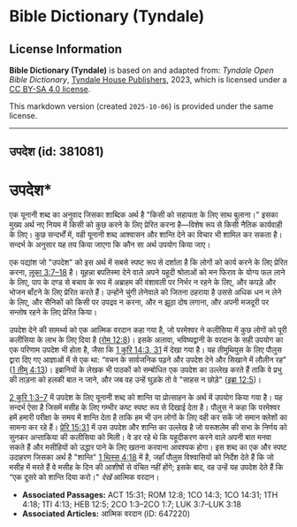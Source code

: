 # Bible Dictionary (Tyndale)

## License Information

**Bible Dictionary (Tyndale)** is based on and adapted from: _Tyndale Open Bible Dictionary_, [Tyndale House Publishers](https://tyndaleopenresources.com/), 2023, which is licensed under a [CC BY-SA 4.0 license](https://creativecommons.org/licenses/by-sa/4.0/legalcode.en).

This markdown version (created `2025-10-06`) is provided under the same license.



--------------------------------

## उपदेश (id: 381081)

उपदेश\*
=======

एक यूनानी शब्द का अनुवाद जिसका शाब्दिक अर्थ है "किसी को सहायता के लिए साथ बुलाना।" इसका मुख्य अर्थ नए नियम में किसी को कुछ करने के लिए प्रेरित करना है—विशेष रूप से किसी नैतिक कार्यवाही के लिए। कुछ सन्दर्भों में, वही यूनानी शब्द आश्वासन और शान्ति देने का विचार भी शामिल कर सकता है। सन्दर्भ के अनुसार यह तय किया जाएगा कि कौन सा अर्थ उपयोग किया जाए।

एक पद्यांश जो "उपदेश" को इस अर्थ में सबसे स्पष्ट रूप से दर्शाता है कि लोगों को कार्य करने के लिए प्रेरित करना, [लूका 3:7–18](https://ref.ly/Luke3:7-Luke3:18) है। यूहन्ना बपतिस्मा देने वाले अपने यहूदी श्रोताओं को मन फिराव के योग्य फल लाने के लिए, पाप के दण्ड से बचाव के रूप में अब्राहम की वंशावली पर निर्भर न रहने के लिए, और कपड़े और भोजन बाँटने के लिए प्रेरित करते हैं। उन्होंने चुंगी लेनेवाले को जितना ठहराया है उससे अधिक धन न लेने के लिए, और सैनिकों को किसी पर उपद्रव न करना, और न झूठा दोष लगाना, और अपनी मजदूरी पर सन्तोष रहने के लिए प्रेरित किया।

उपदेश देने की सामर्थ्य को एक आत्मिक वरदान कहा गया है, जो परमेश्वर ने कलीसिया में कुछ लोगों को पूरी कलीसिया के लाभ के लिए दिया है ([रोम 12:8](https://ref.ly/Rom12:8))। इसके अलावा, भविष्यद्वानी के वरदान के सही उपयोग का एक परिणाम उपदेश भी होता है, जैसा कि [1 कुरि 14:3, 31](https://ref.ly/1Cor14:3,1Cor14:31) में देखा गया है। यह तीमुथियुस के लिए पौलुस द्वारा दिए गए आज्ञाओं में से एक था: “वचन के सार्वजनिक पढ़ने और उपदेश देने और सिखाने में लौलीन रह” ([1 तीमु 4:13](https://ref.ly/1Tim4:13))। इब्रानियों के लेखक भी पाठकों को सम्बोधित एक उपदेश का उल्लेख करते हैं ताकि वे प्रभु की ताड़ना को हलकी बात न जाने, और जब वह उन्हें घुड़के तो वे "साहस न छोड़े" ([इब्रा 12:5](https://ref.ly/Heb12:5))।

[2 कुरि 1:3–7](https://ref.ly/2Cor1:3-2Cor1:7) में उपदेश के लिए यूनानी शब्द को शान्ति या प्रोत्साहन के अर्थ में उपयोग किया गया है। यह सन्दर्भ ऐसा है जिसमें मसीह के लिए गम्भीर कष्ट स्पष्ट रूप से दिखाई देता है। पौलुस ने कहा कि परमेश्वर हमें हमारी परीक्षा के समय में शान्ति देता है ताकि हम भी उन लोगों के लिए वही कर सकें जो समान क्लेशों का सामना कर रहे हैं। [प्रेरि 15:31](https://ref.ly/Acts15:31) में उस उपदेश और शान्ति का उल्लेख है जो यरूशलेम की सभा के निर्णय को सुनकर अन्ताकिया की कलीसिया को मिली। वे डर रहे थे कि यहूदीकरण करने वाले अपनी बात मनवा सकते हैं और मसीहियों को उद्धार पाने के लिए खतना करवाना आवश्यक होगा। इस शब्द का एक और स्पष्ट उदाहरण जिसका अर्थ है "शान्ति" [1 थिस्स 4:18](https://ref.ly/1Thess4:18) में है, जहाँ पौलुस विश्वासियों को निर्देश देते हैं कि जो मसीह में मरते हैं वे मसीह के दिन की आशीषों से वंचित नहीं होंगे; इसके बाद, वह उन्हें यह उपदेश देते हैं कि “एक दूसरे को शान्ति दिया करो।" *देखें* आत्मिक वरदान।

* **Associated Passages:** ACT 15:31; ROM 12:8; 1CO 14:3; 1CO 14:31; 1TH 4:18; 1TI 4:13; HEB 12:5; 2CO 1:3–2CO 1:7; LUK 3:7–LUK 3:18
* **Associated Articles:** आत्मिक वरदान  (ID: 647220)

